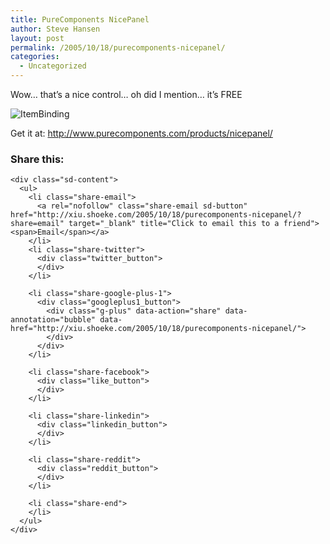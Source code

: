 ```yaml
---
title: PureComponents NicePanel
author: Steve Hansen
layout: post
permalink: /2005/10/18/purecomponents-nicepanel/
categories:
  - Uncategorized
---
```

Wow&#8230; that&#8217;s a nice control&#8230; oh did I mention&#8230; it&#8217;s FREE

<img src="http://i0.wp.com/www.purecomponents.com/images/NicePanel/NicePanel_ItemBinding3.gif?w=625" alt="ItemBinding" data-recalc-dims="1" />

Get it at: <http://www.purecomponents.com/products/nicepanel/>

<div class="sharedaddy sd-sharing-enabled">
  <div class="robots-nocontent sd-block sd-social sd-social-official sd-sharing">
    <h3 class="sd-title">
      Share this:
    </h3>
    
    <div class="sd-content">
      <ul>
        <li class="share-email">
          <a rel="nofollow" class="share-email sd-button" href="http://xiu.shoeke.com/2005/10/18/purecomponents-nicepanel/?share=email" target="_blank" title="Click to email this to a friend"><span>Email</span></a>
        </li>
        <li class="share-twitter">
          <div class="twitter_button">
          </div>
        </li>
        
        <li class="share-google-plus-1">
          <div class="googleplus1_button">
            <div class="g-plus" data-action="share" data-annotation="bubble" data-href="http://xiu.shoeke.com/2005/10/18/purecomponents-nicepanel/">
            </div>
          </div>
        </li>
        
        <li class="share-facebook">
          <div class="like_button">
          </div>
        </li>
        
        <li class="share-linkedin">
          <div class="linkedin_button">
          </div>
        </li>
        
        <li class="share-reddit">
          <div class="reddit_button">
          </div>
        </li>
        
        <li class="share-end">
        </li>
      </ul>
    </div>
  </div>
</div>